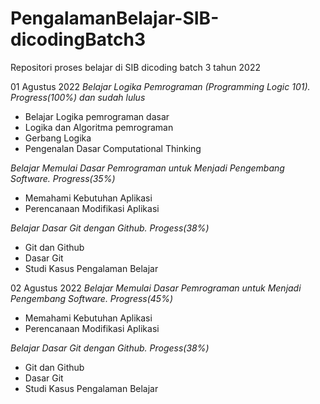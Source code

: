 # PengalamanBelajar-SIB-dicodingBatch3
Repositori proses belajar di SIB dicoding batch 3 tahun 2022

01 Agustus 2022
*Belajar Logika Pemrograman (Programming Logic 101). Progress(100%) dan sudah lulus*
* Belajar Logika pemrograman dasar
* Logika dan Algoritma pemrograman
* Gerbang Logika
* Pengenalan Dasar Computational Thinking

*Belajar Memulai Dasar Pemrograman untuk Menjadi Pengembang Software. Progress(35%)*
* Memahami Kebutuhan Aplikasi
* Perencanaan Modifikasi Aplikasi

*Belajar Dasar Git dengan Github. Progess(38%)*
* Git dan Github
* Dasar Git
* Studi Kasus Pengalaman Belajar

02 Agustus 2022
*Belajar Memulai Dasar Pemrograman untuk Menjadi Pengembang Software. Progress(45%)*
* Memahami Kebutuhan Aplikasi
* Perencanaan Modifikasi Aplikasi

*Belajar Dasar Git dengan Github. Progess(38%)*
* Git dan Github
* Dasar Git
* Studi Kasus Pengalaman Belajar
